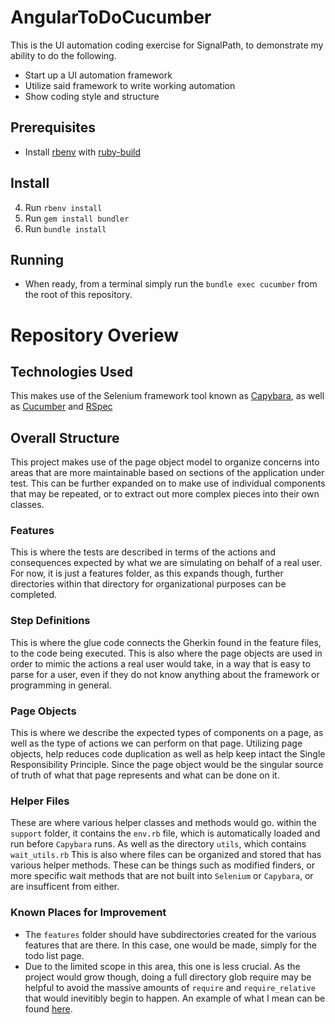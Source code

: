# AngularToDoCucumber
This is the UI automation coding exercise for SignalPath, to demonstrate my ability to do the following.

* Start up a UI automation framework
* Utilize said framework to write working automation
* Show coding style and structure

## Prerequisites
* Install [rbenv](https://github.com/rbenv/rbenv) with [ruby-build](https://github.com/rbenv/ruby-build)

## Install
4. Run `rbenv install`
5. Run `gem install bundler`
6. Run `bundle install`


## Running
* When ready, from a terminal simply run the `bundle exec cucumber` from the root of this repository.
 

# Repository Overiew

## Technologies Used
This makes use of the Selenium framework tool known as [Capybara](https://github.com/teamcapybara/capybara), as well as [Cucumber](https://cucumber.io/) and [RSpec](https://rspec.info/)

## Overall Structure
This project makes use of the page object model to organize concerns into areas that are more maintainable based on sections of the application under test. This can be further expanded on to make use of individual components that may be repeated, or to extract out more complex pieces into their own classes.

### Features
This is where the tests are described in terms of the actions and consequences expected by what we are simulating on behalf of a real user. For now, it is just a features folder, as this expands though, further directories within that directory for organizational purposes can be completed.

### Step Definitions
This is where the glue code connects the Gherkin found in the feature files, to the code being executed. This is also where the page objects are used in order to mimic the actions a real user would take, in a way that is easy to parse for a user, even if they do not know anything about the framework or programming in general.

### Page Objects
This is where we describe the expected types of components on a page, as well as the type of actions we can perform on that page. Utilizing page objects, help reduces code duplication as well as help keep intact the Single Responsibility Principle. Since the page object would be the singular source of truth of what that page represents and what can be done on it.

### Helper Files
These are where various helper classes and methods would go. within the `support` folder, it contains the `env.rb` file, which is automatically loaded and run before `Capybara` runs. As well as the directory `utils`, which contains `wait_utils.rb` This is also where files can be organized and stored that has various helper methods. These can be things such as modified finders, or more specific wait methods that are not built into `Selenium` or `Capybara`, or are insufficent from either.


### Known Places for Improvement
* The `features` folder should have subdirectories created for the various features that are there. In this case, one would be made, simply for the todo list page.
* Due to the limited scope in this area, this one is less crucial. As the project would grow though, doing a full directory glob require may be helpful to avoid the massive amounts of `require` and `require_relative` that would inevitibly begin to happen. An example of what I mean can be found [here](https://stackoverflow.com/a/4528011).


